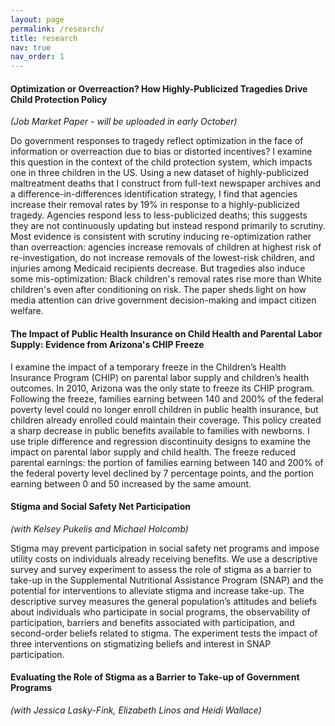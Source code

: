 ```yaml
---
layout: page
permalink: /research/
title: research
nav: true
nav_order: 1
---
```


#### Optimization or Overreaction? How Highly-Publicized Tragedies Drive Child Protection Policy
*(Job Market Paper - will be uploaded in early October)*

Do government responses to tragedy reflect optimization in the face of information or overreaction due to bias or distorted incentives? I examine this question in the context of the child protection system, which impacts one in three children in the US. Using a new dataset of highly-publicized maltreatment deaths that I construct from full-text newspaper archives and a difference-in-differences identification strategy, I find that agencies increase their removal rates by 19% in response to a highly-publicized tragedy. Agencies respond less to less-publicized deaths; this suggests they are not continuously updating but instead respond primarily to scrutiny. Most evidence is consistent with scrutiny inducing re-optimization rather than overreaction: agencies increase removals of children at highest risk of re-investigation, do not increase removals of the lowest-risk children, and injuries among Medicaid recipients decrease. But tragedies also induce some mis-optimization: Black children's removal rates rise more than White children's even after conditioning on risk. The paper sheds light on how media attention can drive government decision-making and impact citizen welfare.


#### The Impact of Public Health Insurance on Child Health and Parental Labor Supply: Evidence from Arizona's CHIP Freeze

I examine the impact of a temporary freeze in the Children’s Health Insurance Program (CHIP) on parental labor supply and children’s health outcomes.  In 2010, Arizona was the only state to freeze its CHIP program.  Following the freeze, families earning between 140 and 200% of the federal poverty level could no longer enroll children in public health insurance, but children already enrolled could maintain their coverage.  This policy created a sharp decrease in public benefits available to families with newborns.  I use triple difference and regression discontinuity designs to examine the impact on parental labor supply and child health.  The freeze reduced parental earnings: the portion of families earning between 140 and 200% of the federal poverty level declined by 7 percentage points, and the portion earning between 0 and 50 increased by the same amount.


#### Stigma and Social Safety Net Participation
*(with Kelsey Pukelis and Michael Holcomb)*

Stigma may prevent participation in social safety net programs and impose utility costs on individuals already receiving benefits. We use a descriptive survey and survey experiment to assess the role of stigma as a barrier to take-up in the Supplemental Nutritional Assistance Program (SNAP) and the potential for interventions to alleviate stigma and increase take-up. The descriptive survey measures the general population’s attitudes and beliefs about individuals who participate in social programs, the observability of participation, barriers and benefits associated with participation, and second-order beliefs related to stigma. The experiment tests the impact of three interventions on stigmatizing beliefs and interest in SNAP participation.

#### Evaluating the Role of Stigma as a Barrier to Take-up of Government Programs
*(with Jessica Lasky-Fink, Elizabeth Linos and Heidi Wallace)*